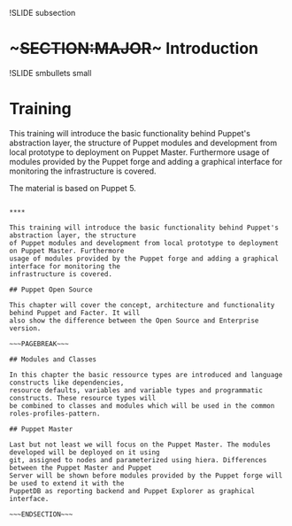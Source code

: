 !SLIDE subsection
# ~~~SECTION:MAJOR~~~ Introduction


!SLIDE smbullets small
# Training

This training will introduce the basic functionality behind Puppet's abstraction layer, the structure
of Puppet modules and development from local prototype to deployment on Puppet Master. Furthermore
usage of modules provided by the Puppet forge and adding a graphical interface for monitoring the 
infrastructure is covered.

The material is based on Puppet 5.

~~~SECTION:handouts~~~

****

This training will introduce the basic functionality behind Puppet's abstraction layer, the structure
of Puppet modules and development from local prototype to deployment on Puppet Master. Furthermore
usage of modules provided by the Puppet forge and adding a graphical interface for monitoring the 
infrastructure is covered.

## Puppet Open Source

This chapter will cover the concept, architecture and functionality behind Puppet and Facter. It will
also show the difference between the Open Source and Enterprise version.

~~~PAGEBREAK~~~

## Modules and Classes

In this chapter the basic ressource types are introduced and language constructs like dependencies,
resource defaults, variables and variable types and programmatic constructs. These resource types will
be combined to classes and modules which will be used in the common roles-profiles-pattern.

## Puppet Master

Last but not least we will focus on the Puppet Master. The modules developed will be deployed on it using
git, assigned to nodes and parameterized using hiera. Differences between the Puppet Master and Puppet
Server will be shown before modules provided by the Puppet forge will be used to extend it with the
PuppetDB as reporting backend and Puppet Explorer as graphical interface.

~~~ENDSECTION~~~
